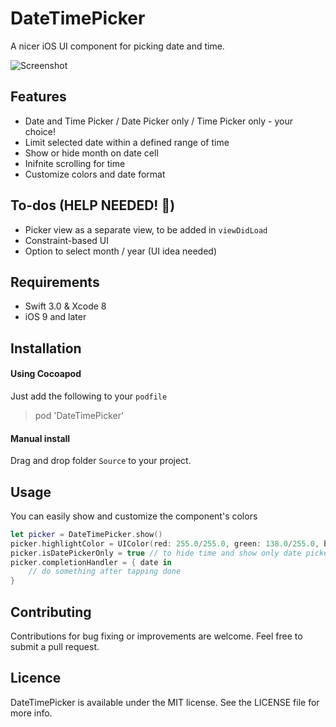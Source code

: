 # DateTimePicker

A nicer iOS UI component for picking date and time.

![Screenshot](https://raw.githubusercontent.com/itsmeichigo/DateTimePicker/master/screenshot.png)

## Features

- Date and Time Picker / Date Picker only / Time Picker only - your choice!
- Limit selected date within a defined range of time
- Show or hide month on date cell
- Inifnite scrolling for time
- Customize colors and date format

## To-dos (HELP NEEDED! 🎯)

- Picker view as a separate view, to be added in `viewDidLoad`
- Constraint-based UI
- Option to select month / year (UI idea needed)

## Requirements

- Swift 3.0 & Xcode 8
- iOS 9 and later

## Installation

#### Using Cocoapod

Just add the following to your `podfile`
> pod 'DateTimePicker'

#### Manual install

Drag and drop folder `Source` to your project.


## Usage

You can easily show and customize the component's colors

```Swift
let picker = DateTimePicker.show()
picker.highlightColor = UIColor(red: 255.0/255.0, green: 138.0/255.0, blue: 138.0/255.0, alpha: 1)
picker.isDatePickerOnly = true // to hide time and show only date picker
picker.completionHandler = { date in
    // do something after tapping done
}
```

## Contributing

Contributions for bug fixing or improvements are welcome. Feel free to submit a pull request.

## Licence

DateTimePicker is available under the MIT license. See the LICENSE file for more info.
